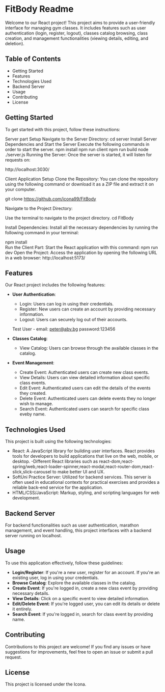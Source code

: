 # FitBody Readme

Welcome to our React project! This project aims to provide a user-friendly interface for managing gym classes. It includes features such as user authentication (login, register, logout), classes catalog browsing, class creation, and management functionalities (viewing details, editing, and deletion).

## Table of Contents

- Getting Started
- Features
- Technologies Used
- Backend Server
- Usage
- Contributing
- License

## Getting Started

To get started with this project, follow these instructions:

Server part Setup
Navigate to the Server Directory:
cd server
Install Server Dependencies and Start the Server Execute the following commands in order to start the server.
npm install
npm run client
npm run build
node ./server.js
Running the Server:
Once the server is started, it will listen for requests on:

http://localhost:3030/

Client Application Setup
Clone the Repository: You can clone the repository using the following command or download it as a ZIP file and extract it on your computer.

git clone https://github.com/icona99/FitBody

Navigate to the Project Directory:

Use the terminal to navigate to the project directory.
cd FitBody

Install Dependencies:
Install all the necessary dependencies by running the following command in your terminal:

npm install   
Run the Client Part: Start the React application with this command:
npm run dev
Open the Project: Access the application by opening the following URL in a web browser:  http://localhost:5173/

## Features

Our React project includes the following features:

- **User Authentication**:
  - Login: Users can log in using their credentials.
  - Register: New users can create an account by providing necessary information.
  - Logout: Users can securely log out of their accounts.

  Test User - email: peter@abv.bg password:123456

- **Classes Catalog**:
  - View Catalog: Users can browse through the available classes in the catalog.

- **Event Management**:

  - Create Event: Authenticated users can create new class events.
  - View Details: Users can view detailed information about specific class events.
  - Edit Event: Authenticated users can edit the details of the events they created.
  - Delete Event: Authenticated users can delete events they no longer wish to manage.
  - Search Event: Authenticated users can search for specific class eveby name.

## Technologies Used

This project is built using the following technologies:

- React: A JavaScript library for building user interfaces. React provides tools for developers to build applications that live on the web, mobile, or desktop.
-Different React libraries such as react-dom,react-spring/web,react-loader-spinner,react-modal,react-router-dom,react-slick,slick-carousel to make better UI and UX.
- SoftUni Practice Server: Utilized for backend services. This server is often used in educational contexts for practical exercises and provides a reliable back-end service for the application.
- HTML/CSS/JavaScript: Markup, styling, and scripting languages for web development.

## Backend Server

For backend functionalities such as user authentication, marathon management, and event handling, this project interfaces with a backend server running on localhost.

## Usage

To use this application effectively, follow these guidelines:

- **Login/Register**: If you're a new user, register for an account. If you're an existing user, log in using your credentials.
- **Browse Catalog**: Explore the available classes in the catalog.
- **Create Event**: If you're logged in, create a new class event by providing necessary details.
- **View Details**: Click on a specific event to view detailed information.
- **Edit/Delete Event**: If you're logged user, you can edit its details or delete it entirely.
- **Search Event**: If you're logged in, search for class event by providing name.

## Contributing

Contributions to this project are welcome! If you find any issues or have suggestions for improvements, feel free to open an issue or submit a pull request.

## License

This project is licensed under the Icona.



